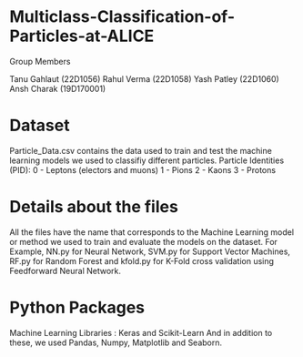 # Multiclass-Classification-of-Particles-at-ALICE

Group Members

Tanu Gahlaut (22D1056)
Rahul Verma (22D1058)
Yash Patley (22D1060)
Ansh Charak (19D170001)

# Dataset
Particle_Data.csv contains the data used to train and test the machine learning models we used to classifiy different particles.
Particle Identities (PID):
0 - Leptons (electors and muons)
1 - Pions
2 - Kaons
3 - Protons

# Details about the files

All the files have the name that corresponds to the Machine Learning model or method we used to train and evaluate the models on the dataset.
For Example, NN.py for Neural Network, SVM.py for Support Vector Machines, 
                RF.py for Random Forest and kfold.py for K-Fold cross validation using Feedforward Neural Network.
                
# Python Packages
Machine Learning Libraries : Keras and Scikit-Learn
And in addition to these, we used Pandas, Numpy, Matplotlib and Seaborn.
